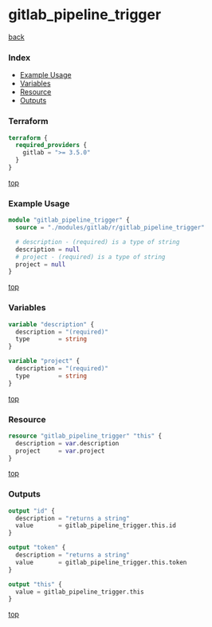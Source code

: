 # gitlab_pipeline_trigger

[back](../gitlab.md)

### Index

- [Example Usage](#example-usage)
- [Variables](#variables)
- [Resource](#resource)
- [Outputs](#outputs)

### Terraform

```terraform
terraform {
  required_providers {
    gitlab = ">= 3.5.0"
  }
}
```

[top](#index)

### Example Usage

```terraform
module "gitlab_pipeline_trigger" {
  source = "./modules/gitlab/r/gitlab_pipeline_trigger"

  # description - (required) is a type of string
  description = null
  # project - (required) is a type of string
  project = null
}
```

[top](#index)

### Variables

```terraform
variable "description" {
  description = "(required)"
  type        = string
}

variable "project" {
  description = "(required)"
  type        = string
}
```

[top](#index)

### Resource

```terraform
resource "gitlab_pipeline_trigger" "this" {
  description = var.description
  project     = var.project
}
```

[top](#index)

### Outputs

```terraform
output "id" {
  description = "returns a string"
  value       = gitlab_pipeline_trigger.this.id
}

output "token" {
  description = "returns a string"
  value       = gitlab_pipeline_trigger.this.token
}

output "this" {
  value = gitlab_pipeline_trigger.this
}
```

[top](#index)